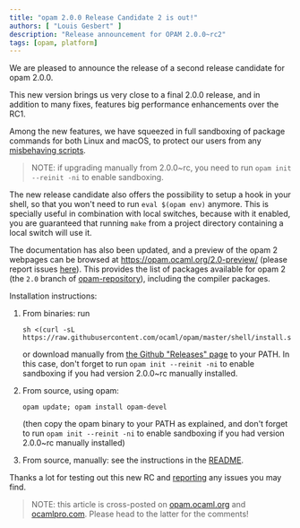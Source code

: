 ```yaml
---
title: "opam 2.0.0 Release Candidate 2 is out!"
authors: [ "Louis Gesbert" ]
description: "Release announcement for OPAM 2.0.0~rc2"
tags: [opam, platform]
---
```


We are pleased to announce the release of a second release candidate for opam 2.0.0.

This new version brings us very close to a final 2.0.0 release, and in addition to many fixes, features big performance enhancements over the RC1.

Among the new features, we have squeezed in full sandboxing of package commands for both Linux and macOS, to protect our users from any [misbehaving scripts](https://opam.ocaml.org/blog/camlp5-system/).

> NOTE: if upgrading manually from 2.0.0~rc, you need to run
> `opam init --reinit -ni` to enable sandboxing.

The new release candidate also offers the possibility to setup a hook in your shell, so that you won't need to run `eval $(opam env)` anymore. This is specially useful in combination with local switches, because with it enabled, you are guaranteed that running `make` from a project directory containing a local switch will use it.

The documentation has also been updated, and a preview of the opam 2 webpages can be browsed at https://opam.ocaml.org/2.0-preview/ (please report issues [here](https://github.com/ocaml/opam2web/issues)). This provides the list of packages available for opam 2 (the `2.0` branch of [opam-repository](https://github.com/ocaml/opam-repository)), including the compiler packages.

Installation instructions:

1. From binaries: run

    ```
    sh <(curl -sL https://raw.githubusercontent.com/ocaml/opam/master/shell/install.sh)
    ```

    or download manually from [the Github "Releases" page](https://github.com/ocaml/opam/releases/tag/2.0.0-rc2) to your PATH. In this case, don't forget to run `opam init --reinit -ni` to enable sandboxing if you had version 2.0.0~rc manually installed.

2. From source, using opam:

    ```
    opam update; opam install opam-devel
    ```

   (then copy the opam binary to your PATH as explained, and don't forget to run `opam init --reinit -ni` to enable sandboxing if you had version 2.0.0~rc manually installed)

3. From source, manually: see the instructions in the [README](https://github.com/ocaml/opam/tree/2.0.0-rc2#compiling-this-repo).

Thanks a lot for testing out this new RC and [reporting](https://github.com/ocaml/opam/issues) any issues you may find.


> NOTE: this article is cross-posted on [opam.ocaml.org](https://opam.ocaml.org/blog/) and [ocamlpro.com](http://www.ocamlpro.com/category/blog/). Please head to the latter for the comments!
